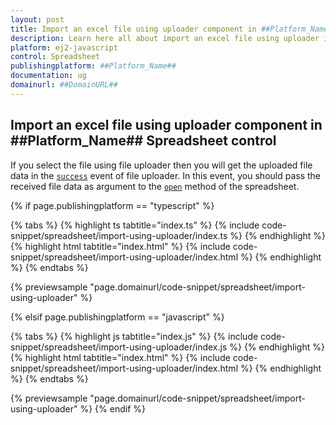 ```yaml
---
layout: post
title: Import an excel file using uploader component in ##Platform_Name## Spreadsheet control | Syncfusion
description: Learn here all about import an excel file using uploader in Syncfusion ##Platform_Name## Spreadsheet control of Syncfusion Essential JS 2 and more.
platform: ej2-javascript
control: Spreadsheet 
publishingplatform: ##Platform_Name##
documentation: ug
domainurl: ##DomainURL##
---
```


## Import an excel file using uploader component in ##Platform_Name## Spreadsheet control

If you select the file using file uploader then you will get the uploaded file data in the [`success`](../api/uploader#success) event of file uploader. In this event, you should pass the received file data as argument to the [`open`](../api/spreadsheet/#open) method of the spreadsheet.

{% if page.publishingplatform == "typescript" %}

 {% tabs %}
{% highlight ts tabtitle="index.ts" %}
{% include code-snippet/spreadsheet/import-using-uploader/index.ts %}
{% endhighlight %}
{% highlight html tabtitle="index.html" %}
{% include code-snippet/spreadsheet/import-using-uploader/index.html %}
{% endhighlight %}
{% endtabs %}
        
{% previewsample "page.domainurl/code-snippet/spreadsheet/import-using-uploader" %}

{% elsif page.publishingplatform == "javascript" %}

{% tabs %}
{% highlight js tabtitle="index.js" %}
{% include code-snippet/spreadsheet/import-using-uploader/index.js %}
{% endhighlight %}
{% highlight html tabtitle="index.html" %}
{% include code-snippet/spreadsheet/import-using-uploader/index.html %}
{% endhighlight %}
{% endtabs %}

{% previewsample "page.domainurl/code-snippet/spreadsheet/import-using-uploader" %}
{% endif %}

